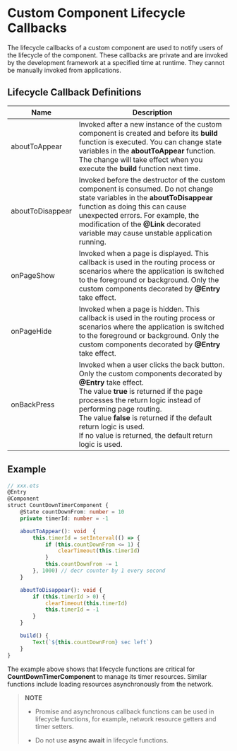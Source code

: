 # Custom Component Lifecycle Callbacks

The lifecycle callbacks of a custom component are used to notify users of the lifecycle of the component. These callbacks are private and are invoked by the development framework at a specified time at runtime. They cannot be manually invoked from applications.


## Lifecycle Callback Definitions

| Name          | Description                                                        |
| ---------------- | ------------------------------------------------------------ |
| aboutToAppear    | Invoked after a new instance of the custom component is created and before its **build** function is executed. You can change state variables in the **aboutToAppear** function. The change will take effect when you execute the **build** function next time.|
| aboutToDisappear | Invoked before the destructor of the custom component is consumed. Do not change state variables in the **aboutToDisappear** function as doing this can cause unexpected errors. For example, the modification of the **@Link** decorated variable may cause unstable application running.|
| onPageShow       | Invoked when a page is displayed. This callback is used in the routing process or scenarios where the application is switched to the foreground or background. Only the custom components decorated by **@Entry** take effect.|
| onPageHide       | Invoked when a page is hidden. This callback is used in the routing process or scenarios where the application is switched to the foreground or background. Only the custom components decorated by **@Entry** take effect.|
| onBackPress      | Invoked when a user clicks the back button. Only the custom components decorated by **@Entry** take effect.<br>The value **true** is returned if the page processes the return logic instead of performing page routing.<br>The value **false** is returned if the default return logic is used.<br>If no value is returned, the default return logic is used.|


## Example

```ts
// xxx.ets
@Entry
@Component
struct CountDownTimerComponent {
    @State countDownFrom: number = 10
    private timerId: number = -1

    aboutToAppear(): void  {
        this.timerId = setInterval(() => {
            if (this.countDownFrom <= 1) {
                clearTimeout(this.timerId)
            }
            this.countDownFrom -= 1
        }, 1000) // decr counter by 1 every second
    }

    aboutToDisappear(): void {
        if (this.timerId > 0) {
            clearTimeout(this.timerId)
            this.timerId = -1
        }
    }

    build() {
        Text(`${this.countDownFrom} sec left`)
    }
}
```

The example above shows that lifecycle functions are critical for **CountDownTimerComponent** to manage its timer resources. Similar functions include loading resources asynchronously from the network.


> **NOTE**
> - Promise and asynchronous callback functions can be used in lifecycle functions, for example, network resource getters and timer setters.
>
> - Do not use **async await** in lifecycle functions.
